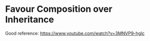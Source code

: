 # Favour Composition over Inheritance

Good reference: https://www.youtube.com/watch?v=3MNVP9-hglc

